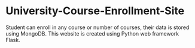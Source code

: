 # University-Course-Enrollment-Site
Student can enroll in any course or number of courses, their data is stored using MongoDB. This website is created using Python web framework Flask.
